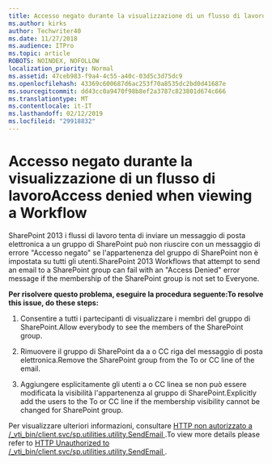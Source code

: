 ```yaml
---
title: Accesso negato durante la visualizzazione di un flusso di lavoro
ms.author: kirks
author: Techwriter40
ms.date: 11/27/2018
ms.audience: ITPro
ms.topic: article
ROBOTS: NOINDEX, NOFOLLOW
localization_priority: Normal
ms.assetid: 47ceb983-f9a4-4c55-a40c-03d5c3d75dc9
ms.openlocfilehash: 43369c600687d6ac253f70a8535dc2bd0d41687e
ms.sourcegitcommit: dd43cc0a9470f98b8ef2a3787c823801d674c666
ms.translationtype: MT
ms.contentlocale: it-IT
ms.lasthandoff: 02/12/2019
ms.locfileid: "29918832"
---
```

# <a name="access-denied-when-viewing-a-workflow"></a><span data-ttu-id="eb2ae-102">Accesso negato durante la visualizzazione di un flusso di lavoro</span><span class="sxs-lookup"><span data-stu-id="eb2ae-102">Access denied when viewing a Workflow</span></span>

<span data-ttu-id="eb2ae-103">SharePoint 2013 i flussi di lavoro tenta di inviare un messaggio di posta elettronica a un gruppo di SharePoint può non riuscire con un messaggio di errore "Accesso negato" se l'appartenenza del gruppo di SharePoint non è impostata su tutti gli utenti.</span><span class="sxs-lookup"><span data-stu-id="eb2ae-103">SharePoint 2013 Workflows that attempt to send an email to a SharePoint group can fail with an "Access Denied" error message if the membership of the SharePoint group is not set to Everyone.</span></span>
  
 <span data-ttu-id="eb2ae-104">**Per risolvere questo problema, eseguire la procedura seguente:**</span><span class="sxs-lookup"><span data-stu-id="eb2ae-104">**To resolve this issue, do these steps:**</span></span>
  
 1. <span data-ttu-id="eb2ae-105">Consentire a tutti i partecipanti di visualizzare i membri del gruppo di SharePoint.</span><span class="sxs-lookup"><span data-stu-id="eb2ae-105">Allow everybody to see the members of the SharePoint group.</span></span> 
  
 2. <span data-ttu-id="eb2ae-106">Rimuovere il gruppo di SharePoint da a o CC riga del messaggio di posta elettronica.</span><span class="sxs-lookup"><span data-stu-id="eb2ae-106">Remove the SharePoint group from the To or CC line of the email.</span></span> 
  
 3. <span data-ttu-id="eb2ae-107">Aggiungere esplicitamente gli utenti a o CC linea se non può essere modificata la visibilità l'appartenenza al gruppo di SharePoint.</span><span class="sxs-lookup"><span data-stu-id="eb2ae-107">Explicitly add the users to the To or CC line if the membership visibility cannot be changed for SharePoint group.</span></span> 
  
<span data-ttu-id="eb2ae-108">Per visualizzare ulteriori informazioni, consultare [HTTP non autorizzato a /_vti_bin/client.svc/sp.utilities.utility.SendEmail ](https://go.microsoft.com/fwlink/?linkid=2044694&amp;clcid=0x409).</span><span class="sxs-lookup"><span data-stu-id="eb2ae-108">To view more details please refer to [HTTP Unauthorized to /_vti_bin/client.svc/sp.utilities.utility.SendEmail ](https://go.microsoft.com/fwlink/?linkid=2044694&amp;clcid=0x409).</span></span>
  

